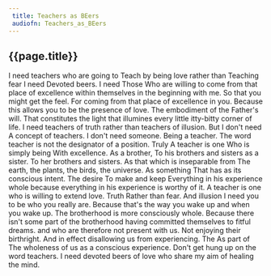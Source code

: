 ```yaml
---
 title: Teachers as BEers
 audiofn: Teachers_as_BEers
---
```


## {{page.title}}

I need teachers who are going to Teach by being love rather than
Teaching fear I need Devoted beers. I need Those Who are willing to come
from that place of excellence within themselves in the beginning with
me. So that you might get the feel. For coming from that place of
excellence in you. Because this allows you to be the presence of love.
The embodiment of the Father's will. That constitutes the light that
illumines every little itty-bitty corner of life. I need teachers of
truth rather than teachers of illusion. But I don't need A concept of
teachers. I don't need someone. Being a teacher. The word teacher is not
the designator of a position. Truly A teacher is one Who is simply being
With excellence. As a brother, To his brothers and sisters as a sister.
To her brothers and sisters. As that which is inseparable from The
earth, the plants, the birds, the universe. As something That has as its
conscious intent. The desire To make and keep Everything in his
experience whole because everything in his experience is worthy of it. A
teacher is one who is willing to extend love. Truth Rather than fear.
And illusion I need you to be who you really are. Because that's the way
you wake up and when you wake up. The brotherhood is more consciously
whole. Because there isn't some part of the brotherhood having committed
themselves to fitful dreams. and who are therefore not present with us.
Not enjoying their birthright. And in effect disallowing us from
experiencing. The As part of The wholeness of us as a conscious
experience. Don't get hung up on the word teachers. I need devoted beers
of love who share my aim of healing the mind.


